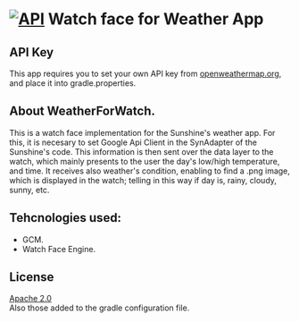 [![API](https://img.shields.io/badge/API-22%2B-green.svg?style=flat)](https://android-arsenal.com/api?level=22)
Watch face for Weather App
==========================

API Key
-------
This app requires you to set your own API key from [openweathermap.org](openweathermap.org), and place it into gradle.properties.

## About WeatherForWatch.
This is a watch face implementation for the Sunshine's weather app. For this, it is necesary to set Google Api Client in the SynAdapter of the Sunshine's code. This information is then sent over the data layer to the watch, which mainly presents to the user the day's low/high temperature, and time.
It receives also weather's condition, enabling to find a .png image, which is displayed in the watch; telling in this way if day is, rainy, cloudy, sunny, etc.

## Tehcnologies used:
- GCM.
- Watch Face Engine.


## License

[Apache 2.0](https://svn.apache.org/viewvc/httpd/httpd/trunk/LICENSE?view=markup)  
Also those added to the gradle configuration file.

